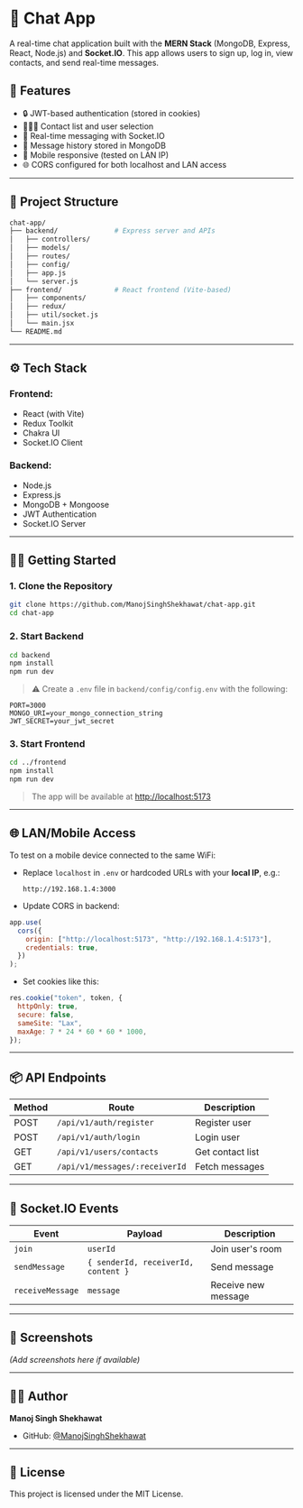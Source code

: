 # 💬 Chat App

A real-time chat application built with the **MERN Stack** (MongoDB, Express, React, Node.js) and **Socket.IO**. This app allows users to sign up, log in, view contacts, and send real-time messages.

## 🚀 Features

- 🔒 JWT-based authentication (stored in cookies)
- 🧑‍🤝‍🧑 Contact list and user selection
- 💬 Real-time messaging with Socket.IO
- 📨 Message history stored in MongoDB
- 📱 Mobile responsive (tested on LAN IP)
- 🌐 CORS configured for both localhost and LAN access

---

## 📂 Project Structure

```bash
chat-app/
├── backend/              # Express server and APIs
│   ├── controllers/
│   ├── models/
│   ├── routes/
│   ├── config/
│   ├── app.js
│   └── server.js
├── frontend/             # React frontend (Vite-based)
│   ├── components/
│   ├── redux/
│   ├── util/socket.js
│   └── main.jsx
└── README.md
```

---

## ⚙️ Tech Stack

### Frontend:

- React (with Vite)
- Redux Toolkit
- Chakra UI
- Socket.IO Client

### Backend:

- Node.js
- Express.js
- MongoDB + Mongoose
- JWT Authentication
- Socket.IO Server

---

## 🧑‍💻 Getting Started

### 1. Clone the Repository

```bash
git clone https://github.com/ManojSinghShekhawat/chat-app.git
cd chat-app
```

### 2. Start Backend

```bash
cd backend
npm install
npm run dev
```

> ⚠️ Create a `.env` file in `backend/config/config.env` with the following:

```env
PORT=3000
MONGO_URI=your_mongo_connection_string
JWT_SECRET=your_jwt_secret
```

### 3. Start Frontend

```bash
cd ../frontend
npm install
npm run dev
```

> The app will be available at [http://localhost:5173](http://localhost:5173)

---

## 🌐 LAN/Mobile Access

To test on a mobile device connected to the same WiFi:

- Replace `localhost` in `.env` or hardcoded URLs with your **local IP**, e.g.:

  ```
  http://192.168.1.4:3000
  ```

- Update CORS in backend:

```js
app.use(
  cors({
    origin: ["http://localhost:5173", "http://192.168.1.4:5173"],
    credentials: true,
  })
);
```

- Set cookies like this:

```js
res.cookie("token", token, {
  httpOnly: true,
  secure: false,
  sameSite: "Lax",
  maxAge: 7 * 24 * 60 * 60 * 1000,
});
```

---

## 📦 API Endpoints

| Method | Route                          | Description      |
| ------ | ------------------------------ | ---------------- |
| POST   | `/api/v1/auth/register`        | Register user    |
| POST   | `/api/v1/auth/login`           | Login user       |
| GET    | `/api/v1/users/contacts`       | Get contact list |
| GET    | `/api/v1/messages/:receiverId` | Fetch messages   |

---

## 🔌 Socket.IO Events

| Event            | Payload                             | Description         |
| ---------------- | ----------------------------------- | ------------------- |
| `join`           | `userId`                            | Join user's room    |
| `sendMessage`    | `{ senderId, receiverId, content }` | Send message        |
| `receiveMessage` | `message`                           | Receive new message |

---

## 📸 Screenshots

_(Add screenshots here if available)_

---

## 🙋‍♂️ Author

**Manoj Singh Shekhawat**

- GitHub: [@ManojSinghShekhawat](https://github.com/ManojSinghShekhawat)

---

## 📃 License

This project is licensed under the MIT License.
